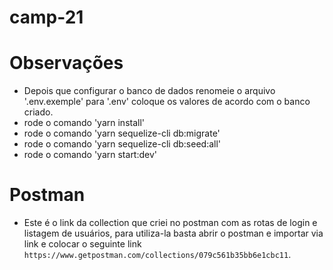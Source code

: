 # camp-21

# Observações

- Depois que configurar o banco de dados renomeie o arquivo '.env.exemple' para '.env' coloque os valores de acordo com o banco criado.
- rode o comando 'yarn install' 
- rode o comando 'yarn sequelize-cli db:migrate'
- rode o comando 'yarn sequelize-cli db:seed:all'
- rode o comando 'yarn start:dev'

# Postman

- Este é o link da collection que criei no postman com as rotas de login e listagem de usuários, para utiliza-la basta abrir o postman e importar via link e colocar o seguinte link `https://www.getpostman.com/collections/079c561b35bb6e1cbc11`.
